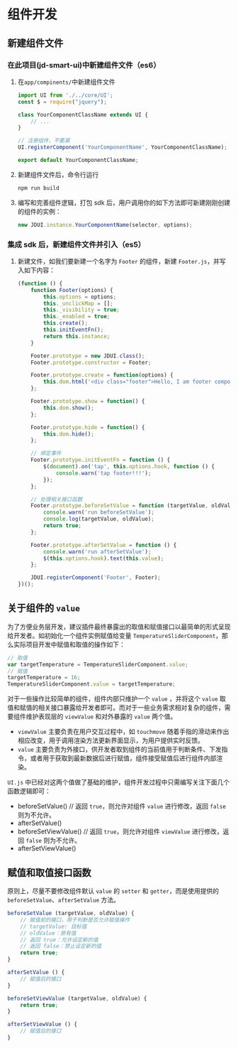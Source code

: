 # 组件开发

## 新建组件文件

### 在此项目(jd-smart-ui)中新建组件文件（es6）

1. 在`app/compinents/`中新建组件文件
    ```JavaScript
    import UI from './../core/UI';
    const $ = require("jquery");
    
    class YourComponentClassName extends UI {
        // ...
    }
    
    // 注册组件，不要漏
    UI.registerComponent('YourComponentName', YourComponentClassName);
    
    export default YourComponentClassName;
    
    ```
2.  新建组件文件后，命令行运行
    ```bash
    npm run build
    ```
3. 编写和完善组件逻辑，打包 sdk 后，用户调用你的如下方法即可新建刚刚创建的组件的实例：
    ```JavaScript
    new JDUI.instance.YourComponentName(selector, options);
    ```
    
### 集成 sdk 后，新建组件文件并引入（es5）

1. 新建文件，如我们要新建一个名字为 `Footer` 的组件，新建 `Footer.js`，并写入如下内容：
    ```JavaScript
    (function () {
        function Footer(options) {
            this.options = options;
            this._unclickMap = [];
            this._visibility = true;
            this._enabled = true;
            this.create();
            this.initEventFn();
            return this.instance;
        }
    
        Footer.prototype = new JDUI.class();
        Footer.prototype.constructor = Footer;
    
        Footer.prototype.create = function(options) {
            this.dom.html('<div class="footer">Hello, I am footer component!</div>');
        };
    
        Footer.prototype.show = function() {
            this.dom.show();
        };
    
        Footer.prototype.hide = function() {
            this.dom.hide();
        };

        // 绑定事件
        Footer.prototype.initEventFn = function () {
            $(document).on('tap', this.options.hook, function () {
                console.warn('tap footer!!!');
            });
        };
    
        // 处理相关接口函数
        Footer.prototype.beforeSetValue = function (targetValue, oldValue) {
            console.warn('run beforeSetValue');
            console.log(targetValue, oldValue);
            return true;
        };
    
        Footer.prototype.afterSetValue = function () {
            console.warn('run afterSetValue');
            $(this.options.hook).text(this.value);
        };
    
        JDUI.registerComponent('Footer', Footer);
    })();
    ```

## 关于组件的 `value`

为了方便业务层开发，建议插件最终暴露出的取值和赋值接口以最简单的形式呈现给开发者。如初始化一个组件实例赋值给变量 `TemperatureSliderComponent`，那么实际项目开发中赋值和取值的操作如下：

```JavaScript
// 取值
var targetTemperature = TemperatureSliderComponent.value;
// 赋值
targetTemperature = 16;
TemperatureSliderComponent.value = targetTemperature;
```

对于一些操作比较简单的组件，组件内部只维护一个 `value` ，并将这个 `value` 取值和赋值的相关接口暴露给开发者即可。而对于一些业务需求相对复杂的组件，需要组件维护表现层的 `viewValue` 和对外暴露的 `value` 两个值。

- `viewValue` 主要负责在用户交互过程中，如 `touchmove` 随着手指的滑动来作出相应改变，用于调用渲染方法更新界面显示，为用户提供实时反馈。
- `value` 主要负责为外接口，供开发者取到组件的当前值用于判断条件、下发指令，或者用于获取到最新数据后进行赋值，组件接受赋值后进行组件内部渲染。

`UI.js` 中已经对这两个值做了基础的维护，组件开发过程中只需编写关注下面几个函数逻辑即可：
- beforeSetValue() // 返回 `true`，则允许对组件 `value` 进行修改，返回 `false` 则为不允许。
- afterSetValue()
- beforeSetViewValue() // 返回 `true`，则允许对组件 `viewValue` 进行修改，返回 `false` 则为不允许。
- afterSetViewValue()

## 赋值和取值接口函数

原则上，尽量不要修改组件默认 `value` 的 `setter` 和 `getter`，而是使用提供的 `beforeSetValue`、`afterSetValue` 方法。

```JavaScript
beforeSetValue (targetValue, oldValue) {
    // 赋值前的接口，用于判断是否允许赋值操作
    // targetValue: 目标值
    // oldValue：原有值
    // 返回 true：允许设定新的值
    // 返回 false：禁止设定新的值
    return true;
}

afterSetValue () {
    // 赋值后的接口 
}

beforeSetViewValue (targetValue, oldValue) {
    return true;
}

afterSetViewValue () {
    // 赋值后的接口 
}
```